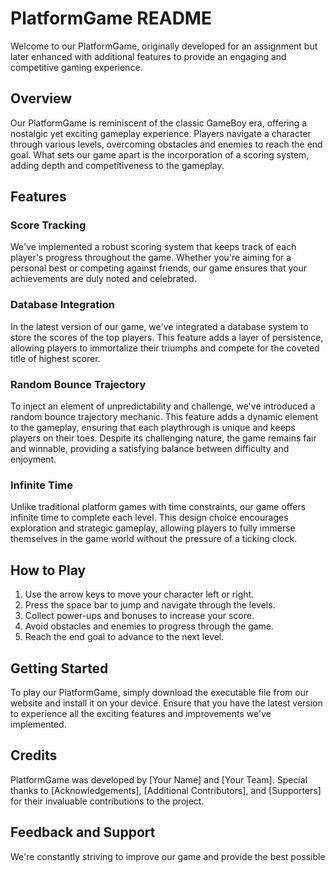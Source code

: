 # PlatformGame README

Welcome to our PlatformGame, originally developed for an assignment but later enhanced with additional features to provide an engaging and competitive gaming experience. 

## Overview

Our PlatformGame is reminiscent of the classic GameBoy era, offering a nostalgic yet exciting gameplay experience. Players navigate a character through various levels, overcoming obstacles and enemies to reach the end goal. What sets our game apart is the incorporation of a scoring system, adding depth and competitiveness to the gameplay.

## Features

### Score Tracking
We've implemented a robust scoring system that keeps track of each player's progress throughout the game. Whether you're aiming for a personal best or competing against friends, our game ensures that your achievements are duly noted and celebrated.

### Database Integration
In the latest version of our game, we've integrated a database system to store the scores of the top players. This feature adds a layer of persistence, allowing players to immortalize their triumphs and compete for the coveted title of highest scorer.

### Random Bounce Trajectory
To inject an element of unpredictability and challenge, we've introduced a random bounce trajectory mechanic. This feature adds a dynamic element to the gameplay, ensuring that each playthrough is unique and keeps players on their toes. Despite its challenging nature, the game remains fair and winnable, providing a satisfying balance between difficulty and enjoyment.

### Infinite Time
Unlike traditional platform games with time constraints, our game offers infinite time to complete each level. This design choice encourages exploration and strategic gameplay, allowing players to fully immerse themselves in the game world without the pressure of a ticking clock.

## How to Play

1. Use the arrow keys to move your character left or right.
2. Press the space bar to jump and navigate through the levels.
3. Collect power-ups and bonuses to increase your score.
4. Avoid obstacles and enemies to progress through the game.
5. Reach the end goal to advance to the next level.

## Getting Started

To play our PlatformGame, simply download the executable file from our website and install it on your device. Ensure that you have the latest version to experience all the exciting features and improvements we've implemented.

## Credits

PlatformGame was developed by [Your Name] and [Your Team]. Special thanks to [Acknowledgements], [Additional Contributors], and [Supporters] for their invaluable contributions to the project.

## Feedback and Support

We're constantly striving to improve our game and provide the best possible
